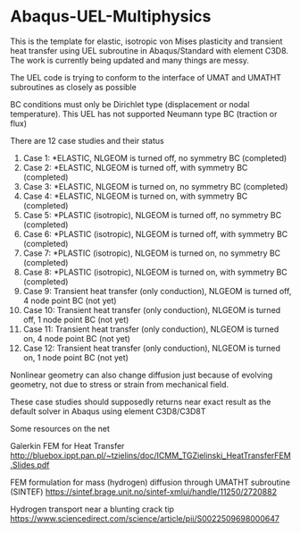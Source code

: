 # Abaqus-UEL-Multiphysics
This is the template for elastic, isotropic von Mises plasticity and transient heat transfer using UEL subroutine in Abaqus/Standard with element C3D8. 
The work is currently being updated and many things are messy. 

The UEL code is trying to conform to the interface of UMAT and UMATHT subroutines as closely as possible

BC conditions must only be Dirichlet type (displacement or nodal temperature). This UEL has not supported Neumann type BC (traction or flux)

There are 12 case studies and their status
1) Case 1: *ELASTIC, NLGEOM is turned off, no symmetry BC (completed)
2) Case 2: *ELASTIC, NLGEOM is turned off, with symmetry BC (completed)
3) Case 3: *ELASTIC, NLGEOM is turned on, no symmetry BC (completed)
4) Case 4: *ELASTIC, NLGEOM is turned on, with symmetry BC (completed)
5) Case 5: *PLASTIC (isotropic), NLGEOM is turned off, no symmetry BC (completed)
6) Case 6: *PLASTIC (isotropic), NLGEOM is turned off, with symmetry BC (completed)
7) Case 7: *PLASTIC (isotropic), NLGEOM is turned on, no symmetry BC (completed)
8) Case 8: *PLASTIC (isotropic), NLGEOM is turned on, with symmetry BC (completed)
9) Case 9: Transient heat transfer (only conduction), NLGEOM is turned off, 4 node point BC (not yet)
10) Case 10: Transient heat transfer (only conduction), NLGEOM is turned off, 1 node point BC (not yet)
11) Case 11: Transient heat transfer (only conduction), NLGEOM is turned on, 4 node point BC (not yet)
12) Case 12: Transient heat transfer (only conduction), NLGEOM is turned on, 1 node point BC (not yet)

Nonlinear geometry can also change diffusion just because of evolving geometry, not due to stress or strain from mechanical field.

These case studies should supposedly returns near exact result as the default solver in Abaqus using element C3D8/C3D8T


Some resources on the net

Galerkin FEM for Heat Transfer
http://bluebox.ippt.pan.pl/~tzielins/doc/ICMM_TGZielinski_HeatTransferFEM.Slides.pdf

FEM formulation for mass (hydrogen) diffusion through UMATHT subroutine (SINTEF)
https://sintef.brage.unit.no/sintef-xmlui/handle/11250/2720882

Hydrogen transport near a blunting crack tip
https://www.sciencedirect.com/science/article/pii/S0022509698000647
